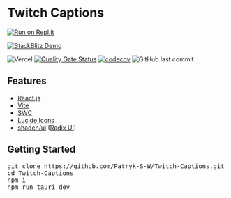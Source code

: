 # Twitch Captions


[![Run on Repl.it](https://repl.it/badge/github/Patryk-S-W/Twitch-Captions)](https://repl.it/github/Patryk-S-W/Twitch-Captions)

[![StackBlitz Demo](https://developer.stackblitz.com/img/open_in_stackblitz.svg)](https://stackblitz.com/github/Patryk-S-W/Twitch-Captions)

![Vercel](https://img.shields.io/github/deployments/Patryk-S-W/Twitch-Captions/production.svg?logo=vercel&label=vercel)
[![Quality Gate Status](https://sonarcloud.io/api/project_badges/measure?project=Patryk-S-W_Twitch-Captions&metric=alert_status)](https://sonarcloud.io/dashboard?id=Patryk-S-W_Twitch-Captions)
[![codecov](https://codecov.io/gh/Patryk-S-W/Twitch-Captions/branch/master/graph/badge.svg)](https://codecov.io/gh/Patryk-S-W/Twitch-Captions)
![GitHub last commit](https://img.shields.io/github/last-commit/Patryk-S-W/Twitch-Captions.svg)


## Features

- <a href="https://react.dev/" rel="nofollow">React.js</a>
- <a href="https://vitejs.dev/" rel="nofollow">Vite</a>
- <a href="https://swc.rs/" rel="nofollow">SWC</a>
- <a href="https://lucide.dev/" rel="nofollow">Lucide Icons</a>
- <a href="https://github.com/shadcn/ui" rel="nofollow">shadcn/ui</a> (<a href="https://www.radix-ui.com/" rel="nofollow">Radix UI</a>)

## Getting Started

<pre>
git clone https://github.com/Patryk-S-W/Twitch-Captions.git
cd Twitch-Captions
npm i
npm run tauri dev
</pre>
